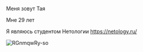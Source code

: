 Меня зовут Тая

 Мне 29 лет

 Я являюсь студентом Нетологии https://netology.ru/
 
![RGnmqwRy-so](https://github.com/user-attachments/assets/cf554be3-443a-4aa4-9ca6-fd2a9335da72)
